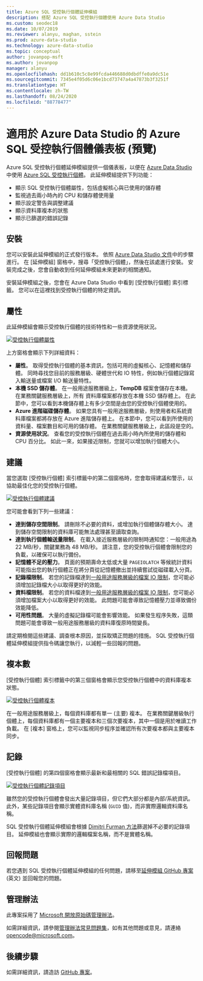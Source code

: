 ```yaml
---
title: Azure SQL 受控執行個體延伸模組
description: 搭配 Azure SQL 受控執行個體使用 Azure Data Studio
ms.custom: seodec18
ms.date: 10/07/2019
ms.reviewer: alanyu, maghan, sstein
ms.prod: azure-data-studio
ms.technology: azure-data-studio
ms.topic: conceptual
author: jovanpop-msft
ms.author: jovanpop
manager: alanyu
ms.openlocfilehash: dd1b610c5c8e99fcda446688d0dbdffe0a9dc51e
ms.sourcegitcommit: 7345e4f05d6c06e1bcd73747a4a47873b3f3251f
ms.translationtype: HT
ms.contentlocale: zh-TW
ms.lasthandoff: 08/24/2020
ms.locfileid: "88778477"
---
```

# <a name="azure-sql-managed-instance-dashboard-for-azure-data-studio-preview"></a>適用於 Azure Data Studio 的 Azure SQL 受控執行個體儀表板 (預覽)

Azure SQL 受控執行個體延伸模組提供一個儀表板，以便在 [Azure Data Studio](https://github.com/Microsoft/azuredatastudio) 中使用 [Azure SQL 受控執行個體](/azure/sql-database/sql-database-managed-instance-index)。 此延伸模組提供下列功能：

- 顯示 SQL 受控執行個體屬性，包括虛擬核心與已使用的儲存體
- 監視過去兩小時內的 CPU 和儲存體使用量
- 顯示設定警告與調整建議
- 顯示資料庫複本的狀態
- 顯示已篩選的錯誤記錄

## <a name="install"></a>安裝

您可以安裝此延伸模組的正式發行版本。 依照 [Azure Data Studio 文件](./extensions.md)中的步驟進行。
在 [延伸模組] 窗格中，搜尋「受控執行個體」，然後在該處進行安裝。 安裝完成之後，您會自動收到任何延伸模組未來更新的相關通知。

安裝延伸模組之後，您會在 Azure Data Studio 中看到 [受控執行個體]  索引標籤。 您可以在這裡找到受控執行個體的特定資訊。

## <a name="properties"></a>屬性

此延伸模組會顯示受控執行個體的技術特性和一些資源使用狀況。

[ ![受控執行個體屬性](media/azure-sql-mi-extension/ads-mi-tab1.png )](media/azure-sql-mi-extension/ads-mi-tab1.png#lightbox)

上方窗格會顯示下列詳細資料：

- **屬性**。 取得受控執行個體的基本資訊，包括可用的虛擬核心、記憶體和儲存體。 同時尋找您目前的服務層級、硬體世代和 IO 特性，例如執行個體記錄寫入輸送量或檔案 I/O 輸送量特性。
- **本機 SSD 儲存體**。 在一般用途服務層級上，**TempDB** 檔案會儲存在本機。 在業務關鍵服務層級上，所有  資料庫檔案都存放在本機 SSD 儲存體上。 在此節中，您可以看到本機儲存體上有多少空間是由您的受控執行個體使用的。
- **Azure 進階磁碟儲存體**。 如果您具有一般用途服務層級，則使用者和系統資料庫檔案都將存放在 Azure 進階儲存體上。 在本節中，您可以看到所使用的資料量、檔案數目和可用的儲存體。 在業務關鍵服務層級上，此區段是空的。
- **資源使用狀況**。 查看您的受控執行個體在過去兩小時內所使用的儲存體和 CPU 百分比。 如此一來，如果接近限制，您就可以增加執行個體大小。

## <a name="recommendations"></a>建議

當您選取 [受控執行個體]  索引標籤中的第二個窗格時，您會取得建議和警示，以協助最佳化您的受控執行個體。

[ ![受控執行個體建議](media/azure-sql-mi-extension/ads-mi-tab2.png )](media/azure-sql-mi-extension/ads-mi-tab2.png#lightbox)

您可能會看到下列一些建議：

- **達到儲存空間限制**。 請刪除不必要的資料，或增加執行個體儲存體大小。 達到儲存空間限制的資料庫可能無法處理甚至讀取查詢。
- **達到執行個體輸送量限制**。 在載入接近服務層級的限制時通知您：一般用途為 22 MB/秒，關鍵業務為 48 MB/秒。 請注意，您的受控執行個體會限制您的負載，以確保可以執行備份。
- **記憶體不足的壓力**。 頁面的預期壽命太低或大量 `PAGEIOLATCH` 等候統計資料可能指出您的執行個體正在將分頁從記憶體撤出並持續嘗試從磁碟載入分頁。
- **記錄檔限制**。 若您的記錄檔達到[一般用途服務層級的檔案 IO 限制](/azure/sql-database/sql-database-managed-instance-resource-limits#file-io-characteristics-in-general-purpose-tier)，您可能必須增加記錄檔大小以取得更好的效能。
- **資料檔限制**。 若您的資料檔達到[一般用途服務層級的檔案 IO 限制](/azure/sql-database/sql-database-managed-instance-resource-limits#file-io-characteristics-in-general-purpose-tier)，您可能必須增加檔案大小以取得更好的效能。 此問題可能會導致記憶體壓力並導致備份效能降低。
- **可用性問題**。 大量的虛擬記錄檔可能會影響效能。 如果發生程序失敗，這類問題可能會導致一般用途服務層級的資料庫復原時間變長。

請定期檢閱這些建議、調查根本原因，並採取矯正問題的措施。 SQL 受控執行個體延伸模組提供指令碼讓您執行，以減輕一些回報的問題。

## <a name="replicas"></a>複本數

[受控執行個體]  索引標籤中的第三個窗格會顯示您受控執行個體中的資料庫複本狀態。

[ ![受控執行個體複本](media/azure-sql-mi-extension/ads-mi-tab3.png )](media/azure-sql-mi-extension/ads-mi-tab3.png#lightbox)

在一般用途服務層級上，每個資料庫都有單一 (主要) 複本。 在業務關鍵層級執行個體上，每個資料庫都有一個主要複本和三個次要複本，其中一個是用於唯讀工作負載。 在 [複本]  窗格上，您可以監視同步程序並確認所有次要複本都與主要複本同步。

## <a name="logs"></a>記錄

[受控執行個體]  的第四個窗格會顯示最新和最相關的 SQL 錯誤記錄檔項目。

[ ![受控執行個體記錄項目](media/azure-sql-mi-extension/ads-mi-tab4.png )](media/azure-sql-mi-extension/ads-mi-tab4.png#lightbox)

雖然您的受控執行個體會發出大量記錄項目，但它們大部分都是內部/系統資訊。 此外，某些記錄項目會顯示實體資料庫名稱 (`GUID` 值)，而非實際邏輯資料庫名稱。

SQL 受控執行個體延伸模組會根據 [Dimitri Furman 方法](https://techcommunity.microsoft.com/t5/DataCAT/Azure-SQL-DB-Managed-Instance-sp-readmierrorlog/ba-p/305506)篩選掉不必要的記錄項目。 延伸模組也會顯示實際的邏輯檔案名稱，而不是實體名稱。

## <a name="reporting-problems"></a>回報問題

若您遇到 SQL 受控執行個體延伸模組的任何問題，請移至[延伸模組 GitHub 專案](https://github.com/JocaPC/AzureDataStudio-Managed-Instance/issues) \(英文\) 並回報您的問題。

## <a name="code-of-conduct"></a>管理辦法

此專案採用了 [Microsoft 開放原始碼管理辦法][conduct-code]。

如需詳細資訊，請參閱[管理辦法常見問題集][conduct-FAQ]，如有其他問題或意見，請連絡 [opencode@microsoft.com][conduct-email]。

## <a name="next-steps"></a>後續步驟

如需詳細資訊，請造訪 [GitHub 專案](https://github.com/JocaPC/AzureDataStudio-Managed-Instance/)。

[conduct-code]: https://opensource.microsoft.com/codeofconduct/
[conduct-FAQ]: https://opensource.microsoft.com/codeofconduct/faq/
[conduct-email]: mailto:opencode@microsoft.com